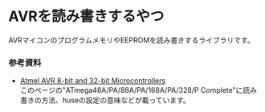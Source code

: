 AVRを読み書きするやつ
======

AVRマイコンのプログラムメモリやEEPROMを読み書きするライブラリです。

### 参考資料
* [Atmel AVR 8-bit and 32-bit Microcontrollers](http://www.atmel.com/products/microcontrollers/avr/?tab=documents)  
  このページの"ATmega48A/PA/88A/PA/168A/PA/328/P Complete"に読み書きの方法、huseの設定の意味などが載っています。
